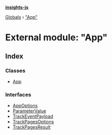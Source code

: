 **[insights-js](../README.md)**

[Globals](../globals.md) › [&quot;App&quot;](_app_.md)

# External module: "App"

## Index

### Classes

* [App](../classes/_app_.app.md)

### Interfaces

* [AppOptions](../interfaces/_app_.appoptions.md)
* [ParameterValue](../interfaces/_app_.parametervalue.md)
* [TrackEventPayload](../interfaces/_app_.trackeventpayload.md)
* [TrackPagesOptions](../interfaces/_app_.trackpagesoptions.md)
* [TrackPagesResult](../interfaces/_app_.trackpagesresult.md)